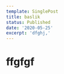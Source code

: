 ```yaml
---
template: SinglePost
title: baslik
status: Published
date: '2020-05-25'
excerpt: 'dfghj,'
---
```

# ffgfgf
